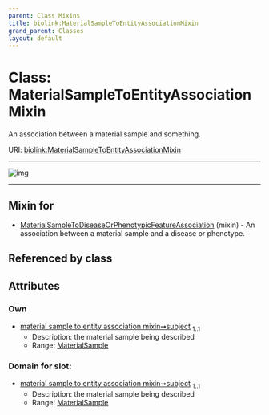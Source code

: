 ```yaml
---
parent: Class Mixins
title: biolink:MaterialSampleToEntityAssociationMixin
grand_parent: Classes
layout: default
---
```


# Class: MaterialSampleToEntityAssociationMixin


An association between a material sample and something.

URI: [biolink:MaterialSampleToEntityAssociationMixin](https://w3id.org/biolink/vocab/MaterialSampleToEntityAssociationMixin)


---

![img](https://yuml.me/diagram/nofunky;dir:TB/class/[MaterialSample]%3Csubject%201..1-%20[MaterialSampleToEntityAssociationMixin],[MaterialSampleToDiseaseOrPhenotypicFeatureAssociation]uses%20-.-%3E[MaterialSampleToEntityAssociationMixin],[MaterialSampleToDiseaseOrPhenotypicFeatureAssociation],[MaterialSample])

---


## Mixin for

 * [MaterialSampleToDiseaseOrPhenotypicFeatureAssociation](MaterialSampleToDiseaseOrPhenotypicFeatureAssociation.md) (mixin)  - An association between a material sample and a disease or phenotype.

## Referenced by class


## Attributes


### Own

 * [material sample to entity association mixin➞subject](material_sample_to_entity_association_mixin_subject.md)  <sub>1..1</sub>
     * Description: the material sample being described
     * Range: [MaterialSample](MaterialSample.md)

### Domain for slot:

 * [material sample to entity association mixin➞subject](material_sample_to_entity_association_mixin_subject.md)  <sub>1..1</sub>
     * Description: the material sample being described
     * Range: [MaterialSample](MaterialSample.md)
